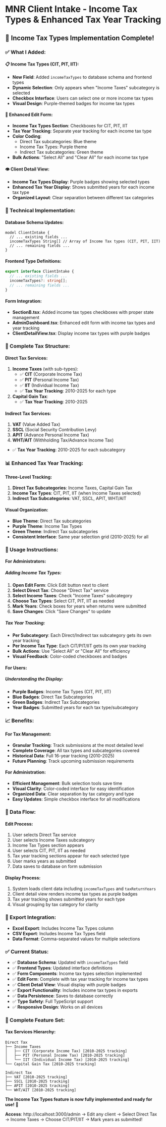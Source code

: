 # MNR Client Intake - Income Tax Types & Enhanced Tax Year Tracking

## 🎯 **Income Tax Types Implementation Complete!**

### **✅ What I Added:**

#### **📋 Income Tax Types (CIT, PIT, IIT):**
- **New Field**: Added `incomeTaxTypes` to database schema and frontend types
- **Dynamic Selection**: Only appears when "Income Taxes" subcategory is selected
- **Checkbox Interface**: Users can select one or more income tax types
- **Visual Design**: Purple-themed badges for income tax types

#### **🎨 Enhanced Edit Form:**
- **Income Tax Types Section**: Checkboxes for CIT, PIT, IIT
- **Tax Year Tracking**: Separate year tracking for each income tax type
- **Color Coding**: 
  - Direct Tax subcategories: Blue theme
  - Income Tax Types: Purple theme  
  - Indirect Tax subcategories: Green theme
- **Bulk Actions**: "Select All" and "Clear All" for each income tax type

#### **👁️ Client Detail View:**
- **Income Tax Types Display**: Purple badges showing selected types
- **Enhanced Tax Year Display**: Shows submitted years for each income tax type
- **Organized Layout**: Clear separation between different tax categories

### **🔧 Technical Implementation:**

#### **Database Schema Updates:**
```prisma
model ClientIntake {
  // ... existing fields ...
  incomeTaxTypes String[] // Array of Income Tax types (CIT, PIT, IIT)
  // ... remaining fields ...
}
```

#### **Frontend Type Definitions:**
```typescript
export interface ClientIntake {
  // ... existing fields ...
  incomeTaxTypes?: string[];
  // ... remaining fields ...
}
```

#### **Form Integration:**
- **SectionB.tsx**: Added income tax types checkboxes with proper state management
- **AdminDashboard.tsx**: Enhanced edit form with income tax types and year tracking
- **ClientDetailView.tsx**: Display income tax types with purple badges

### **🎯 Complete Tax Structure:**

#### **Direct Tax Services:**
1. **Income Taxes** (with sub-types):
   - ✅ **CIT** (Corporate Income Tax)
   - ✅ **PIT** (Personal Income Tax)  
   - ✅ **IIT** (Individual Income Tax)
   - ✅ **Tax Year Tracking**: 2010-2025 for each type
2. **Capital Gain Tax**:
   - ✅ **Tax Year Tracking**: 2010-2025

#### **Indirect Tax Services:**
1. **VAT** (Value Added Tax)
2. **SSCL** (Social Security Contribution Levy)
3. **APIT** (Advance Personal Income Tax)
4. **WHT/AIT** (Withholding Tax/Advance Income Tax)
- ✅ **Tax Year Tracking**: 2010-2025 for each subcategory

### **📊 Enhanced Tax Year Tracking:**

#### **Three-Level Tracking:**
1. **Direct Tax Subcategories**: Income Taxes, Capital Gain Tax
2. **Income Tax Types**: CIT, PIT, IIT (when Income Taxes selected)
3. **Indirect Tax Subcategories**: VAT, SSCL, APIT, WHT/AIT

#### **Visual Organization:**
- **Blue Theme**: Direct Tax subcategories
- **Purple Theme**: Income Tax Types  
- **Green Theme**: Indirect Tax subcategories
- **Consistent Interface**: Same year selection grid (2010-2025) for all

### **🚀 Usage Instructions:**

#### **For Administrators:**

##### **Adding Income Tax Types:**
1. **Open Edit Form**: Click Edit button next to client
2. **Select Direct Tax**: Choose "Direct Tax" service
3. **Select Income Taxes**: Check "Income Taxes" subcategory
4. **Choose Tax Types**: Select CIT, PIT, IIT as needed
5. **Mark Years**: Check boxes for years when returns were submitted
6. **Save Changes**: Click "Save Changes" to update

##### **Tax Year Tracking:**
- **Per Subcategory**: Each Direct/Indirect tax subcategory gets its own year tracking
- **Per Income Tax Type**: Each CIT/PIT/IIT gets its own year tracking
- **Bulk Actions**: Use "Select All" or "Clear All" for efficiency
- **Visual Feedback**: Color-coded checkboxes and badges

#### **For Users:**

##### **Understanding the Display:**
- **Purple Badges**: Income Tax Types (CIT, PIT, IIT)
- **Blue Badges**: Direct Tax Subcategories
- **Green Badges**: Indirect Tax Subcategories
- **Year Badges**: Submitted years for each tax type/subcategory

### **📈 Benefits:**

#### **For Tax Management:**
- **Granular Tracking**: Track submissions at the most detailed level
- **Complete Coverage**: All tax types and subcategories covered
- **Historical Data**: Full 16-year tracking (2010-2025)
- **Future Planning**: Track upcoming submission requirements

#### **For Administration:**
- **Efficient Management**: Bulk selection tools save time
- **Visual Clarity**: Color-coded interface for easy identification
- **Organized Data**: Clear separation by tax category and type
- **Easy Updates**: Simple checkbox interface for all modifications

### **🔄 Data Flow:**

#### **Edit Process:**
1. User selects Direct Tax service
2. User selects Income Taxes subcategory
3. Income Tax Types section appears
4. User selects CIT, PIT, IIT as needed
5. Tax year tracking sections appear for each selected type
6. User marks years as submitted
7. Data saves to database on form submission

#### **Display Process:**
1. System loads client data including `incomeTaxTypes` and `taxReturnYears`
2. Client detail view renders income tax types as purple badges
3. Tax year tracking shows submitted years for each type
4. Visual grouping by tax category for clarity

### **📁 Export Integration:**
- **Excel Export**: Includes Income Tax Types column
- **CSV Export**: Includes Income Tax Types field
- **Data Format**: Comma-separated values for multiple selections

### **✅ Current Status:**

- ✅ **Database Schema**: Updated with `incomeTaxTypes` field
- ✅ **Frontend Types**: Updated interface definitions
- ✅ **Form Components**: Income tax types selection implemented
- ✅ **Edit Form**: Complete with tax year tracking for income tax types
- ✅ **Client Detail View**: Visual display with purple badges
- ✅ **Export Functionality**: Includes income tax types in exports
- ✅ **Data Persistence**: Saves to database correctly
- ✅ **Type Safety**: Full TypeScript support
- ✅ **Responsive Design**: Works on all devices

### **🎯 Complete Feature Set:**

#### **Tax Services Hierarchy:**
```
Direct Tax
├── Income Taxes
│   ├── CIT (Corporate Income Tax) [2010-2025 tracking]
│   ├── PIT (Personal Income Tax) [2010-2025 tracking]
│   └── IIT (Individual Income Tax) [2010-2025 tracking]
└── Capital Gain Tax [2010-2025 tracking]

Indirect Tax
├── VAT [2010-2025 tracking]
├── SSCL [2010-2025 tracking]
├── APIT [2010-2025 tracking]
└── WHT/AIT [2010-2025 tracking]
```

**The Income Tax Types feature is now fully implemented and ready for use!** 🎉

**Access**: http://localhost:3000/admin → Edit any client → Select Direct Tax → Income Taxes → Choose CIT/PIT/IIT → Mark years as submitted!
